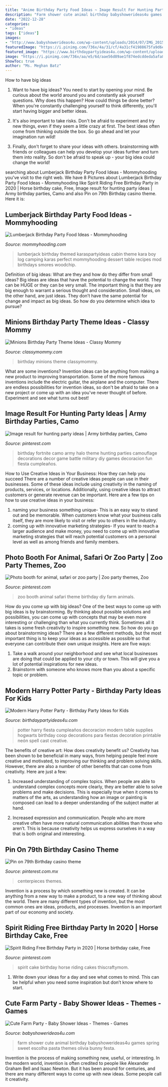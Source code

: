 ```yaml
---
title: "Anime Birthday Party Food Ideas ~ Image Result For Hunting Party Ideas"
description: "Farm shower cute animal birthday babyshowerideas4u games spring sweet escolha pasta themes olivia bunny festa"
date: "2022-12-28"
categories:
- "ideas"
tags: ["ideas"]
images:
- "http://www.babyshowerideas4u.com/wp-content/uploads/2014/07/IMG_2015-2E-682x1024.jpg"
featuredImage: "https://i.pinimg.com/736x/4a/31/cf/4a31cf41988675fa9d6e1ae695942729.jpg"
featured_image: "https://www.birthdaypartyideas4u.com/wp-content/uploads/2016/04/Modern-Harry-Potter-Party-Hogwarts-Food-550x792.jpg"
image: "https://i.pinimg.com/736x/aa/e5/6d/aae56d89ae1f874edcddeda5afa8a56e.jpg"
ShowToc: true
author: "Ms. Meghan Batz"
---
```



How to have big ideas
1. Want to have big ideas? You need to start by opening your mind. Be curious about the world around you and constantly ask yourself questions. Why does this happen? How could things be done better? When you're constantly challenging yourself to think differently, you'll start having bigger and better ideas.
2. It's also important to take risks. Don't be afraid to experiment and try new things, even if they seem a little crazy at first. The best ideas often come from thinking outside the box. So go ahead and let your imagination run wild!

3. Finally, don't forget to share your ideas with others. brainstorming with friends or colleagues can help you develop your ideas further and turn them into reality. So don't be afraid to speak up - your big idea could change the world!

	

		
searching about Lumberjack Birthday Party Food Ideas - Mommyhooding you've visit to the right web. We have 8 Pictures about Lumberjack Birthday Party Food Ideas - Mommyhooding like Spirit Riding Free Birthday Party in 2020 | Horse birthday cake, Free, Image result for hunting party ideas | Army birthday parties, Camo and also Pin on 79th Birthday casino theme. Here it is:
		
    
## Lumberjack Birthday Party Food Ideas - Mommyhooding

<img loading=lazy src="http://www.mommyhooding.com/wp-content/uploads/2018/10/lumberjackpancakes.jpg" onerror="this.onerror=null;this.src='https://tse3.mm.bing.net/th?id=OIP.jITPlsBTrqPOUrqpwmUXXAHaLH&amp;pid=15.1';" alt="Lumberjack Birthday Party Food Ideas - Mommyhooding">

_Source: mommyhooding.com_

>lumberjack birthday themed karaspartyideas cabin theme kara boy log camping karas perfect mommyhooding dessert table recipes mod birthdays smores woodchip. 

	

Definition of big ideas: What are they and how do they differ from small ideas?
Big ideas are ideas that have the potential to change the world. They can be HUGE or they can be very small. The important thing is that they are big enough to warrant a serious thought and consideration. Small ideas, on the other hand, are just ideas. They don’t have the same potential for change and impact as big ideas. So how do you determine which idea to pursue?

    
## Minions Birthday Party Theme Ideas - Classy Mommy

<img loading=lazy src="https://classymommy.com/wp-content/uploads/2015/08/IMG_0598.jpg" onerror="this.onerror=null;this.src='https://tse3.mm.bing.net/th?id=OIP.9BjioKepljnWhUz8jmRmqAHaKX&amp;pid=15.1';" alt="Minions Birthday Party Theme Ideas - Classy Mommy">

_Source: classymommy.com_

>birthday minions theme classymommy. 

	

What are some inventions?
Invention ideas can be anything from making a new product to improving transportation. Some of the more famous inventions include the electric guitar, the airplane and the computer. There are endless possibilities for invention ideas, so don't be afraid to take on a new project or come up with an idea you've never thought of before. Experiment and see what turns out best!

    
## Image Result For Hunting Party Ideas | Army Birthday Parties, Camo

<img loading=lazy src="https://i.pinimg.com/736x/3a/b5/42/3ab542aea872009e8d9954553d79678d.jpg" onerror="this.onerror=null;this.src='https://tse3.mm.bing.net/th?id=OIP.G73_Davm40lJrH0amUg3XAHaLD&amp;pid=15.1';" alt="Image result for hunting party ideas | Army birthday parties, Camo">

_Source: pinterest.com_

>birthday fortnite camo army halo theme hunting parties camouflage decorations decor game battle military diy games decoracion fun fiesta cumpleaños. 

	

How to Use Creative Ideas in Your Business: How they can help you succeed
There are a number of creative ideas people can use in their businesses. Some of these ideas include using creativity in the naming of products, services, or locations. Additionally, using creative ideas to attract customers or generate revenue can be important. Here are a few tips on how to use creative ideas in your business: 
1. naming your business something unique- This is an easy way to stand out and be memorable. When customers know what your business calls itself, they are more likely to visit or refer you to others in the industry. 
2. coming up with innovative marketing strategies- If you want to reach a larger audience and make money, you need to come up with innovative marketing strategies that will reach potential customers on a personal level as well as among friends and family members. 

    
## Photo Booth For Animal, Safari Or Zoo Party | Zoo Party Themes, Zoo

<img loading=lazy src="https://i.pinimg.com/736x/aa/e5/6d/aae56d89ae1f874edcddeda5afa8a56e.jpg" onerror="this.onerror=null;this.src='https://tse4.mm.bing.net/th?id=OIP.VswQw8OALx_jfIP-7fT2kQHaJ3&amp;pid=15.1';" alt="Photo booth for animal, safari or zoo party | Zoo party themes, Zoo">

_Source: pinterest.com_

>zoo booth animal safari theme birthday diy farm animals. 

	

How do you come up with big ideas?
One of the best ways to come up with big ideas is by brainstorming. By thinking about possible solutions and possibilities, you can come up with concepts that may be even more interesting or challenging than what you currently think. Sometimes all it takes is some fresh creativity to inspire something new. So how do you go about brainstorming ideas? There are a few different methods, but the most important thing is to keep your ideas as accessible as possible so that everyone can contribute their own unique insights. Here are five ways: 
1) Take a walk around your neighborhood and see what local businesses are doing that could be applied to your city or town. This will give you a lot of potential inspirations for new ideas. 
2) Brainstorm with someone who knows more than you about a specific topic or problem.

    
## Modern Harry Potter Party - Birthday Party Ideas For Kids

<img loading=lazy src="https://www.birthdaypartyideas4u.com/wp-content/uploads/2016/04/Modern-Harry-Potter-Party-Hogwarts-Food-550x792.jpg" onerror="this.onerror=null;this.src='https://tse4.mm.bing.net/th?id=OIP.A39PmggYQx6IRRS11sLGJQHaKq&amp;pid=15.1';" alt="Modern Harry Potter Party - Birthday Party Ideas for Kids">

_Source: birthdaypartyideas4u.com_

>potter harry fiesta cumpleaños decoracion modern table supplies hogwarts birthday coop decorations para fiestas decoration printable neón spell cast creative. 

	

The benefits of creative art: How does creativity benefit us?
Creativity has been shown to be beneficial in many ways, from helping people feel more creative and motivated, to improving our thinking and problem solving skills. However, there are also a number of other benefits that can come from creativity. Here are just a few: 
1. Increased understanding of complex topics. When people are able to understand complex concepts more clearly, they are better able to solve problems and make decisions. This is especially true when it comes to matters of the arts, as understanding how an image or painting is composed can lead to a deeper understanding of the subject matter at hand. 

2. Increased expression and communication. People who are more creative often have more natural communication abilities than those who aren’t. This is because creativity helps us express ourselves in a way that is both original and interesting.

    
## Pin On 79th Birthday Casino Theme

<img loading=lazy src="https://i.pinimg.com/736x/64/5e/06/645e069e5704e31fd00d684d6de59d03.jpg" onerror="this.onerror=null;this.src='https://tse3.mm.bing.net/th?id=OIP.IggDxOf2dK_fLf8EWm6e5wHaJ3&amp;pid=15.1';" alt="Pin on 79th Birthday casino theme">

_Source: pinterest.com.mx_

>centerpieces themes. 

	

Invention is a process by which something new is created. It can be anything from a new way to make a product, to a new way of thinking about the world. There are many different types of invention, but the most common ones are ideas, products, and processes. Invention is an important part of our economy and society.

    
## Spirit Riding Free Birthday Party In 2020 | Horse Birthday Cake, Free

<img loading=lazy src="https://i.pinimg.com/736x/4a/31/cf/4a31cf41988675fa9d6e1ae695942729.jpg" onerror="this.onerror=null;this.src='https://tse2.mm.bing.net/th?id=OIP.-TcqFUewexZbSp5U1C1jBQHaLJ&amp;pid=15.1';" alt="Spirit Riding Free Birthday Party in 2020 | Horse birthday cake, Free">

_Source: pinterest.com_

>spirit cake birthday horse riding cakes thiscraftymom. 

	

1. Write down your ideas for a day and see what comes to mind. This can be helpful when you need some inspiration but don’t know where to start.

    
## Cute Farm Party - Baby Shower Ideas - Themes - Games

<img loading=lazy src="http://www.babyshowerideas4u.com/wp-content/uploads/2014/07/IMG_2015-2E-682x1024.jpg" onerror="this.onerror=null;this.src='https://tse1.mm.bing.net/th?id=OIP.9hG65VvDezwlY1g4MOQc2QHaLH&amp;pid=15.1';" alt="Cute Farm Party - Baby Shower Ideas - Themes - Games">

_Source: babyshowerideas4u.com_

>farm shower cute animal birthday babyshowerideas4u games spring sweet escolha pasta themes olivia bunny festa. 

	

Invention is the process of making something new, useful, or interesting. In the modern world, invention is often credited to people like Alexander Graham Bell and Isaac Newton. But it has been around for centuries, and there are many different ways to come up with new ideas. Some people call it creativity.

